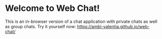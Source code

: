# Welcome to Web Chat!

This is an in-browser version of a chat application with private chats as well as group chats. Try it yourself now: https://ambi-valentia.github.io/web-chat/
